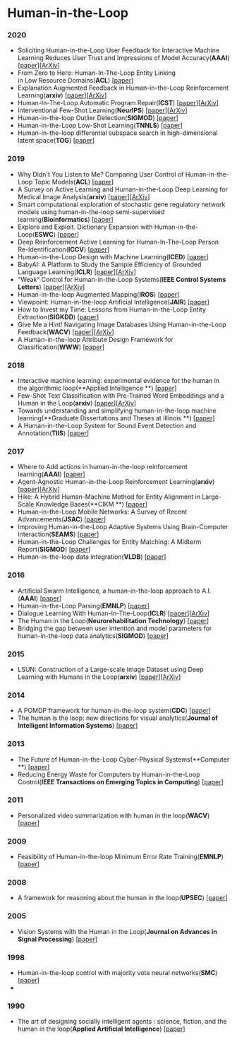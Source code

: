 # Human-in-the-Loop


### 2020

- <a name=""></a> Soliciting Human-in-the-Loop User Feedback for Interactive Machine Learning Reduces User Trust and Impressions of Model Accuracy(**AAAI**) [[paper](https://www.aaai.org/ojs/index.php/HCOMP/article/view/7464)][[ArXiv](https://arxiv.org/abs/2008.12735)]
- <a name=""></a> From Zero to Hero: Human-In-The-Loop Entity Linking in Low Resource Domains(**ACL**) [[paper](https://www.aclweb.org/anthology/2020.acl-main.624/)] 
- <a name=""></a> Explanation Augmented Feedback in Human-in-the-Loop Reinforcement Learning(**arxiv**) [[paper](https://arxiv.org/abs/2006.14804)][[ArXiv](https://arxiv.org/abs/2006.14804)]
- <a name=""></a> Human-In-The-Loop Automatic Program Repair(**ICST**) [[paper](https://ieeexplore.ieee.org/abstract/document/9159083)][[ArXiv](https://arxiv.org/abs/1912.07758)]
- <a name=""></a> Interventional Few-Shot Learning(**NeurIPS**) [[paper](https://arxiv.org/abs/2009.13000)][[ArXiv](https://arxiv.org/abs/2009.13000)]
- <a name=""></a> Human-in-the-loop Outlier Detection(**SIGMOD**) [[paper](https://dl.acm.org/doi/abs/10.1145/3318464.3389772)] 
- <a name=""></a> Human-in-the-Loop Low-Shot Learning(**TNNLS**) [[paper](https://ieeexplore.ieee.org/document/9171485)] 
- <a name=""></a> Human-in-the-loop differential subspace search in high-dimensional latent space(**TOG**) [[paper](https://dl.acm.org/doi/abs/10.1145/3386569.3392409)] 




### 2019

- <a name=""></a> Why Didn't You Listen to Me? Comparing User Control of Human-in-the-Loop Topic Models(**ACL**) [[paper](https://www.aclweb.org/anthology/P19-1637/)] 
- <a name=""></a> A Survey on Active Learning and Human-in-the-Loop Deep Learning for Medical Image Analysis(**arxiv**) [[paper](https://arxiv.org/abs/1910.02923)][[ArXiv](https://arxiv.org/abs/1910.02923)]
- <a name=""></a> Smart computational exploration of stochastic gene regulatory network models using human-in-the-loop semi-supervised learning(**Bioinformatics**) [[paper](https://academic.oup.com/bioinformatics/article-abstract/35/24/5199/5505421)] 
- <a name=""></a> Explore and Exploit. Dictionary Expansion with Human-in-the-Loop(**ESWC**) [[paper](https://link.springer.com/chapter/10.1007/978-3-030-21348-0_9)] 
- <a name=""></a> Deep Reinforcement Active Learning for Human-In-The-Loop Person Re-Identification(**ICCV**) [[paper](https://ieeexplore.ieee.org/document/9010038)] 
- <a name=""></a> Human-in-the-Loop Design with Machine Learning(**ICED**) [[paper](https://pdfs.semanticscholar.org/295f/6896b5cc3ef15a7e21a94eea77ac16233952.pdf)] 
- <a name=""></a> BabyAI: A Platform to Study the Sample Efficiency of Grounded Language Learning(**ICLR**) [[paper](https://openreview.net/forum?id=rJeXCo0cYX&source)][[ArXiv](https://arxiv.org/abs/1810.08272)]
- <a name=""></a> “Weak” Control for Human-in-the-Loop Systems(**IEEE Control Systems Letters**) [[paper](https://ieeexplore.ieee.org/abstract/document/8606069)][[ArXiv](https://arxiv.org/abs/1809.02770)]
- <a name=""></a> Human-in-the-loop Augmented Mapping(**IROS**) [[paper](https://ieeexplore.ieee.org/abstract/document/8594494)] 
- <a name=""></a> Viewpoint: Human-in-the-loop Artificial Intelligence(**JAIR**) [[paper](https://www.jair.org/index.php/jair/article/view/11345)] 
- <a name=""></a> How to Invest my Time: Lessons from Human-in-the-Loop Entity Extraction(**SIGKDD**) [[paper](https://dl.acm.org/doi/abs/10.1145/3292500.3330773)] 
- <a name=""></a> Give Me a Hint! Navigating Image Databases Using Human-in-the-Loop Feedback(**WACV**) [[paper](https://ieeexplore.ieee.org/abstract/document/8658962)][[ArXiv](https://arxiv.org/abs/1809.08714)]
- <a name=""></a> A Human-in-the-loop Attribute Design Framework for Classification(**WWW**) [[paper](https://dl.acm.org/doi/abs/10.1145/3308558.3313547)] 


### 2018

- <a name=""></a> Interactive machine learning: experimental evidence for the human in the algorithmic loop(**Applied Intelligence **) [[paper](https://link.springer.com/article/10.1007/s10489-018-1361-5)] 
- <a name=""></a> Few-Shot Text Classification with Pre-Trained Word Embeddings and a Human in the Loop(**arxiv**) [[paper](https://arxiv.org/abs/1804.02063)][[ArXiv](https://arxiv.org/abs/1804.02063)]
- <a name=""></a> Towards understanding and simplifying human-in-the-loop machine learning(**Graduate Dissertations and Theses at Illinois **) [[paper](http://hdl.handle.net/2142/101231)] 
- <a name=""></a> A Human-in-the-Loop System for Sound Event Detection and Annotation(**TIIS**) [[paper](https://dl.acm.org/doi/abs/10.1145/3214366)] 

### 2017

- <a name=""></a> Where to Add actions in human-in-the-loop reinforcement learning(**AAAI**) [[paper](https://dl.acm.org/doi/abs/10.5555/3298483.3298574)] 
- <a name=""></a> Agent-Agnostic Human-in-the-Loop Reinforcement Learning(**arxiv**) [[paper](https://arxiv.org/abs/1701.04079)][[ArXiv](https://arxiv.org/abs/1701.04079)]
- <a name=""></a> Hike: A Hybrid Human-Machine Method for Entity Alignment in Large-Scale Knowledge Bases(**CIKM **) [[paper](https://dl.acm.org/doi/abs/10.1145/3132847.3132912?casa_token=Il40r6uZspcAAAAA:pRVowd-AP1qyW7ubo1xTyFAD7r_ewqFHz2ZcTsu9BIEznQ2cESiozbd6R92gr-fEm5NQWfkd40TS_mw)] 
- <a name=""></a> Human-in-the-Loop Mobile Networks: A Survey of Recent Advancements(**JSAC**) [[paper](https://ieeexplore.ieee.org/abstract/document/7911263)] 
- <a name=""></a> Improving Human-in-the-Loop Adaptive Systems Using Brain-Computer Interaction(**SEAMS**) [[paper](https://ieeexplore.ieee.org/abstract/document/7968144)] 
- <a name=""></a> Human-in-the-Loop Challenges for Entity Matching: A Midterm Report(**SIGMOD**) [[paper](https://dl.acm.org/doi/abs/10.1145/3077257.3077268?casa_token=bMSGHixJBJwAAAAA:FGu1JdCVepXHNbdlBeQfP2BvHXi2-6x-FWKAPvP8PbvcmKxZ2jER-5E6mobhEg5HFZqHDbEiS01SNh8)] 
- <a name=""></a> Human-in-the-loop data integration(**VLDB**) [[paper](https://dl.acm.org/doi/abs/10.14778/3137765.3137833?casa_token=Z6rVqtyJm4sAAAAA:Wi9GJTfVsJeKnFb30xZ9Wv7rOGF5Q8c3Not6TN8E_QzClWajEee_Y2wLfliSSpc2B5h-02ph1AE6)] 


### 2016

- <a name=""></a> Artificial Swarm Intelligence, a human-in-the-loop approach to A.I.(**AAAI**) [[paper](https://dl.acm.org/doi/abs/10.5555/3016387.3016604)] 
- <a name=""></a> Human-in-the-Loop Parsing(**EMNLP**) [[paper](https://www.aclweb.org/anthology/D16-1258)] 
- <a name=""></a> Dialogue Learning With Human-In-The-Loop(**ICLR**) [[paper](https://openreview.net/forum?id=HJgXCV9xx)][[ArXiv](https://arxiv.org/abs/1611.09823)]
- <a name=""></a> The Human in the Loop(**Neurorehabilitation Technology**) [[paper](https://link.springer.com/chapter/10.1007/978-3-319-28603-7_9)] 
- <a name=""></a> Bridging the gap between user intention and model parameters for human-in-the-loop data analytics(**SIGMOD**) [[paper](https://dl.acm.org/doi/abs/10.1145/2939502.2939505)] 



### 2015

- <a name=""></a> LSUN: Construction of a Large-scale Image Dataset using Deep Learning with Humans in the Loop(**arxiv**) [[paper](https://arxiv.org/abs/1506.03365)][[ArXiv](https://arxiv.org/abs/1506.03365)]


### 2014

- <a name=""></a> A POMDP framework for human-in-the-loop system(**CDC**) [[paper](https://ieeexplore.ieee.org/abstract/document/7040333)] 
- <a name=""></a> The human is the loop: new directions for visual analytics(**Journal of Intelligent Information Systems**) [[paper](https://link.springer.com/article/10.1007%2Fs10844-014-0304-9)] 



### 2013


- <a name=""></a> The Future of Human-in-the-Loop Cyber-Physical Systems(**Computer **) [[paper](https://ieeexplore.ieee.org/abstract/document/6419714)] 
- <a name=""></a> Reducing Energy Waste for Computers by Human-in-the-Loop Control(**IEEE Transactions on Emerging Topics in Computing**) [[paper](https://ieeexplore.ieee.org/abstract/document/6595133)] 


### 2011

- <a name=""></a> Personalized video summarization with human in the loop(**WACV**) [[paper](https://ieeexplore.ieee.org/abstract/document/5711483)] 



### 2009

- <a name=""></a> Feasibility of Human-in-the-loop Minimum Error Rate Training(**EMNLP**) [[paper](https://dl.acm.org/doi/abs/10.5555/1699510.1699518)] 


### 2008

- <a name=""></a> A framework for reasoning about the human in the loop(**UPSEC**) [[paper](https://dl.acm.org/doi/10.5555/1387649.1387650)] 



### 2005
- <a name=""></a> Vision Systems with the Human in the Loop(**Journal on Advances in Signal Processing**) [[paper](https://link.springer.com/article/10.1155/ASP.2005.2375)] 



### 1998
- <a name=""></a> Human-in-the-loop control with majority vote neural networks(**SMC**) [[paper](https://ieeexplore.ieee.org/abstract/document/142097)] 
-


### 1990

- <a name=""></a> The art of designing socially intelligent agents : science, fiction, and the human in the loop(**Applied Artificial Intelligence**) [[paper](https://www.tandfonline.com/doi/abs/10.1080/088395198117550)] 
